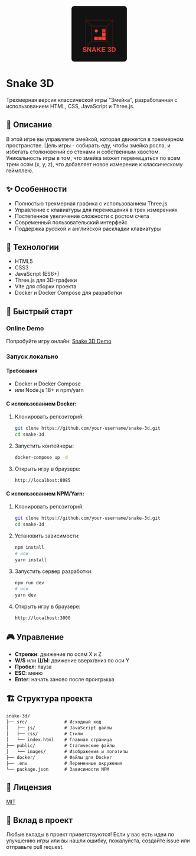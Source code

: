 <div align="center">
  <img src="public/images/logo.svg" alt="Snake 3D Logo" width="150">
</div>

# Snake 3D

Трехмерная версия классической игры "Змейка", разработанная с использованием HTML, CSS, JavaScript и Three.js.

## 📖 Описание

В этой игре вы управляете змейкой, которая движется в трехмерном пространстве. Цель игры - собирать еду, чтобы змейка росла, и избегать столкновений со стенами и собственным хвостом. Уникальность игры в том, что змейка может перемещаться по всем трем осям (x, y, z), что добавляет новое измерение к классическому геймплею.

## ✨ Особенности

- Полностью трехмерная графика с использованием Three.js
- Управление с клавиатуры для перемещения в трех измерениях
- Постепенное увеличение сложности с ростом счета
- Современный пользовательский интерфейс
- Поддержка русской и английской раскладки клавиатуры

## 🔧 Технологии

- HTML5
- CSS3
- JavaScript (ES6+)
- Three.js для 3D-графики
- Vite для сборки проекта
- Docker и Docker Compose для разработки

## 🚀 Быстрый старт

### Online Demo

Попробуйте игру онлайн: [Snake 3D Demo](https://your-username.github.io/snake-3d/)

### Запуск локально

#### Требования

- Docker и Docker Compose
- или Node.js 18+ и npm/yarn

#### С использованием Docker:

1. Клонировать репозиторий:
   ```bash
   git clone https://github.com/your-username/snake-3d.git
   cd snake-3d
   ```

2. Запустить контейнеры:
   ```bash
   docker-compose up -d
   ```

3. Открыть игру в браузере:
   ```
   http://localhost:8085
   ```

#### С использованием NPM/Yarn:

1. Клонировать репозиторий:
   ```bash
   git clone https://github.com/your-username/snake-3d.git
   cd snake-3d
   ```

2. Установить зависимости:
   ```bash
   npm install
   # или
   yarn install
   ```

3. Запустить сервер разработки:
   ```bash
   npm run dev
   # или
   yarn dev
   ```

4. Открыть игру в браузере:
   ```
   http://localhost:3000
   ```

## 🎮 Управление

- **Стрелки**: движение по осям X и Z
- **W/S** или **Ц/Ы**: движение вверх/вниз по оси Y
- **Пробел**: пауза
- **ESC**: меню
- **Enter**: начать заново после проигрыша

## 🏗️ Структура проекта

```
snake-3d/
├── src/              # Исходный код
│   ├── js/           # JavaScript файлы
│   ├── css/          # Стили
│   └── index.html    # Главная страница
├── public/           # Статические файлы
│   └── images/       # Изображения и логотипы
├── docker/           # Файлы для Docker
├── .env              # Переменные окружения
└── package.json      # Зависимости NPM
```

## 📝 Лицензия

[MIT](LICENSE)

## 🤝 Вклад в проект

Любые вклады в проект приветствуются! Если у вас есть идеи по улучшению игры или вы нашли ошибку, пожалуйста, создайте issue или отправьте pull request. 